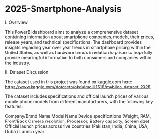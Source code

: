 # 2025-Smartphone-Analysis

I. Overview

This PowerBI dashboard aims to analyze a comprehensive dataset containing information about smartphone companies, models, their prices, release years, and technical specifications. The dashboard provides insights regarding year over year trends in smartphone pricing within the United States, as well as hardware trends in relation to prices to hopefully provide meaningful information to both consumers and companies within the industry.

II. Dataset Discussion

The dataset used in this project was found on kaggle.com here: https://www.kaggle.com/datasets/abdulmalik1518/mobiles-dataset-2025

The dataset includes specifications and official launch prices of various mobile phone models from different manufacturers, with the following key features:

Company/Brand Name
Model Name
Device specifications (Weight, RAM, Front/Back Camera resolution, Processor, Battery capacity, Screen size)
Official launch prices across five countries (Pakistan, India, China, USA, Dubai)
Launch year

